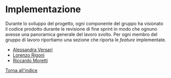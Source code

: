 # Implementazione

Durante lo sviluppo del progetto, ogni componente del gruppo ha visionato il codice prodotto durante le revisione
di fine sprint in modo che ognuno avesse una panoramica generale del lavoro svolto. Per ogni membro del gruppo di
lavoro riportiamo una sezione che riporta le *feature* implementate.

- [Alessandra Versari](implementations/AlessandraVersari.md)
- [Lorenzo Rigoni](implementations/LorenzoRigoni.md)
- [Riccardo Moretti](implementations/RiccardoMoretti.md)

[Torna all'indice](index.md)